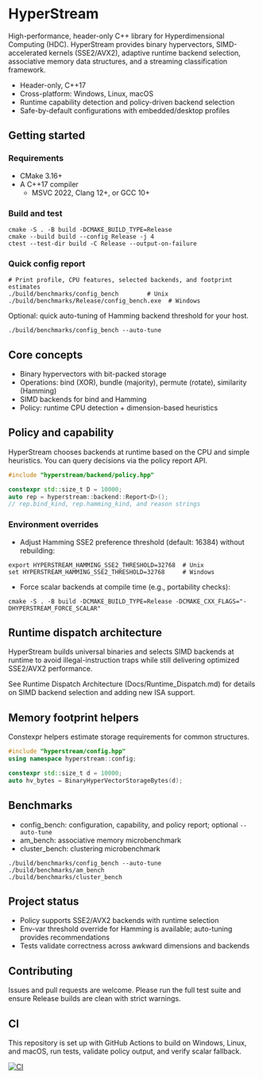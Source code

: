 # HyperStream

High-performance, header-only C++ library for Hyperdimensional Computing (HDC). HyperStream provides binary hypervectors, SIMD-accelerated kernels (SSE2/AVX2), adaptive runtime backend selection, associative memory data structures, and a streaming classification framework.

- Header-only, C++17
- Cross-platform: Windows, Linux, macOS
- Runtime capability detection and policy-driven backend selection
- Safe-by-default configurations with embedded/desktop profiles

## Getting started

### Requirements
- CMake 3.16+
- A C++17 compiler
  - MSVC 2022, Clang 12+, or GCC 10+

### Build and test

```text
cmake -S . -B build -DCMAKE_BUILD_TYPE=Release
cmake --build build --config Release -j 4
ctest --test-dir build -C Release --output-on-failure
```

### Quick config report

```text
# Print profile, CPU features, selected backends, and footprint estimates
./build/benchmarks/config_bench        # Unix
./build/benchmarks/Release/config_bench.exe  # Windows
```

Optional: quick auto-tuning of Hamming backend threshold for your host.

```text
./build/benchmarks/config_bench --auto-tune
```

## Core concepts

- Binary hypervectors with bit-packed storage
- Operations: bind (XOR), bundle (majority), permute (rotate), similarity (Hamming)
- SIMD backends for bind and Hamming
- Policy: runtime CPU detection + dimension-based heuristics

## Policy and capability

HyperStream chooses backends at runtime based on the CPU and simple heuristics. You can query decisions via the policy report API.

```cpp
#include "hyperstream/backend/policy.hpp"

constexpr std::size_t D = 10000;
auto rep = hyperstream::backend::Report<D>();
// rep.bind_kind, rep.hamming_kind, and reason strings
```

### Environment overrides

- Adjust Hamming SSE2 preference threshold (default: 16384) without rebuilding:

```text
export HYPERSTREAM_HAMMING_SSE2_THRESHOLD=32768  # Unix
set HYPERSTREAM_HAMMING_SSE2_THRESHOLD=32768     # Windows
```

- Force scalar backends at compile time (e.g., portability checks):

```text
cmake -S . -B build -DCMAKE_BUILD_TYPE=Release -DCMAKE_CXX_FLAGS="-DHYPERSTREAM_FORCE_SCALAR"
```

## Runtime dispatch architecture

HyperStream builds universal binaries and selects SIMD backends at runtime to avoid illegal-instruction traps while still delivering optimized SSE2/AVX2 performance.

See Runtime Dispatch Architecture (Docs/Runtime_Dispatch.md) for details on SIMD backend selection and adding new ISA support.

## Memory footprint helpers

Constexpr helpers estimate storage requirements for common structures.

```cpp
#include "hyperstream/config.hpp"
using namespace hyperstream::config;

constexpr std::size_t d = 10000;
auto hv_bytes = BinaryHyperVectorStorageBytes(d);
```

## Benchmarks

- config_bench: configuration, capability, and policy report; optional `--auto-tune`
- am_bench: associative memory microbenchmark
- cluster_bench: clustering microbenchmark

```text
./build/benchmarks/config_bench --auto-tune
./build/benchmarks/am_bench
./build/benchmarks/cluster_bench
```

## Project status

- Policy supports SSE2/AVX2 backends with runtime selection
- Env-var threshold override for Hamming is available; auto-tuning provides recommendations
- Tests validate correctness across awkward dimensions and backends

## Contributing

Issues and pull requests are welcome. Please run the full test suite and ensure Release builds are clean with strict warnings.

## CI

This repository is set up with GitHub Actions to build on Windows, Linux, and macOS, run tests, validate policy output, and verify scalar fallback.

[![CI](https://github.com/ziXnOrg/HyperStream/actions/workflows/ci.yml/badge.svg)](https://github.com/ziXnOrg/HyperStream/actions/workflows/ci.yml)

